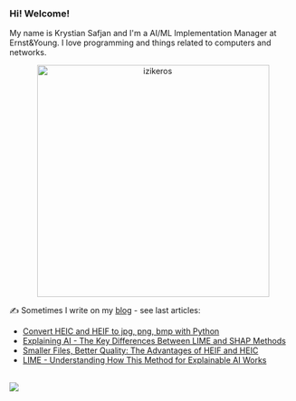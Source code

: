 ### Hi! Welcome!

<!-- INTRO -->
<p>My name is Krystian Safjan and I'm a AI/ML Implementation Manager at Ernst&Young. I love programming and things related to computers and networks.</p>

<!-- TECHNOLOGIES AND STATS -->
<center>
<!-- <p><img align="left" src="https://github-readme-stats.vercel.app/api/top-langs?username=izikeros&show_icons=true&locale=en&layout=compact" alt="izikeros" /></p> -->

<p>&nbsp;<img align="center" src="https://github-readme-stats.vercel.app/api?username=izikeros&count_private=true&show_icons=true" alt="izikeros" width="410" /></p>
</center>

<!-- MY WRITINGS -->
✍️ Sometimes I write on my [blog](http://safjan.com) - see last articles:
<!-- BLOG-POST-LIST:START -->
- [Convert HEIC and HEIF to jpg, png, bmp with Python](https://www.safjan.com/convert-heic-and-heif-to-jpg-png-bmp-with-python/)
- [Explaining AI - The Key Differences Between LIME and SHAP Methods](https://www.safjan.com/explaining-ai-the-key-differences-between-lime-and-shap-methods/)
- [Smaller Files, Better Quality: The Advantages of HEIF and HEIC](https://www.safjan.com/heif-and-heic-format-for-images-and-video/)
- [LIME - Understanding How This Method for Explainable AI Works](https://www.safjan.com/how-the-lime-method-for-explainable-ai-works/)
<!-- BLOG-POST-LIST:END -->

<!-- TROPHY -->
<br />
<img src="https://github-profile-trophy.vercel.app/?username=izikeros&theme=nord&no-frame=true&margin-w=10&column=7" />
